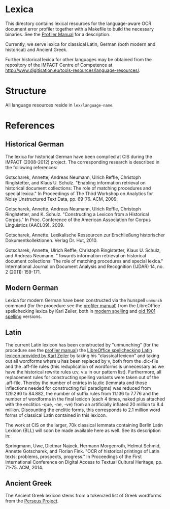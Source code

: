 # Lexica
This directory contains lexical resources for the language-aware OCR document error profiler together with a Makefile to build the necessary binaries. See the [Profiler Manual][profman] for a description.

Currently, we serve lexica for classical Latin, German (both modern and historical) and Ancient Greek.

Further historical lexica for other languages may be obtained from the repository of the IMPACT Centre of Competence at <http://www.digitisation.eu/tools-resources/language-resources/>.

[profman]: https://github.com/cisocrgroup/Resources/blob/master/manuals/profiler-manual.md

# Structure
All language resources reside in `lex/language-name`.

# References
## Historical German

The lexica for historical German have been compiled at CIS during the IMPACT (2008-2012) project. The corresponding research is described in the following references:

Gotscharek, Annette, Andreas Neumann, Ulrich Reffle, Christoph Ringlstetter, and Klaus U. Schulz. "Enabling information retrieval on historical document collections: The role of matching procedures and special lexica." In Proceedings of The Third Workshop on Analytics for Noisy Unstructured Text Data, pp. 69-76. ACM, 2009.

Gotscharek, Annette, Andreas Neumann, Ulrich Reffle, Christoph Ringlstetter, and K. Schulz. "Constructing a Lexicon from a Historical Corpus." In Proc. Conference of the American Association for Corpus Linguistics (AACL09). 2009.

Gotscharek, Annette. Lexikalische Ressourcen zur Erschließung historischer Dokumentkollektionen. Verlag Dr. Hut, 2010.

Gotscharek, Annette, Ulrich Reffle, Christoph Ringlstetter, Klaus U. Schulz, and Andreas Neumann. "Towards information retrieval on historical document collections: The role of matching procedures and special lexica." International Journal on Document Analysis and Recognition (IJDAR) 14, no. 2 (2011): 159-171.

## Modern German
Lexica for modern German have been constructed via the hunspell `unmunch` command (for the procedure see the [profiler manual][profman]) from the LibreOffice spellchecking lexica by Karl Zeiler, both in [modern spelling][modspell] and [old 1901 spelling][oldspell] versions.

[modspell]: http://extensions.libreoffice.org/extension-center/german-de-de-frami-dictionaries
[oldspell]: http://extensions.libreoffice.org/extension-center/german-de-de-1901-old-spelling-dictionaries

## Latin
The current Latin lexicon has been constructed by "unmunching" (for the procedure see the [profiler manual][profman]) the [LibreOffice spellchecking Latin lexicon provided by Karl Zeiler][zeilatin] by taking his "classical lexicon" and taking out all wordforms where u has been replaced by v, both from the .dic-file and the .aff-file rules (this reduplication of wordforms is unnecessary as we have the historical rewrite rules u:v, v:u in our pattern list). Furthermore, all replacement rules for constructing spelling variants were taken out of the .aff-file. Thereby the number of entries in la.dic (lemmata and those inflections needed for constructing full paradigms) was reduced from 129.290 to 84.882, the number of suffix rules from 11.136 to 7.776 and the number of wordforms in the final lexicon (each 4 times, naked plus attached with the enclitics -que, -ne, -ve) from an artificially inflated 20 million to 8.4 million. Discounting the enclitic forms, this corresponds to 2.1 million word forms of classical Latin contained in this lexicon.

[zeilatin]: http://extensions.libreoffice.org/extension-center/latin-spelling-and-hyphenation-dictionaries
[profman]: https://github.com/cisocrgroup/Resources/blob/master/manuals/profiler-manual.md

The work at CIS on the larger, 70k classical lemmata containing Berlin Latin Lexicon (BLL) will soon be made available here as well. See its description in:

Springmann, Uwe, Dietmar Najock, Hermann Morgenroth, Helmut Schmid, Annette Gotscharek, and Florian Fink. "OCR of historical printings of Latin texts: problems, prospects, progress." In Proceedings of the First International Conference on Digital Access to Textual Cultural Heritage, pp. 71-75. ACM, 2014.

## Ancient Greek
The Ancient Greek lexicon stems from a tokenized list of Greek wordforms from the [Perseus Project][perseus].

[perseus]: http://www.perseus.tufts.edu/hopper/opensource/download
